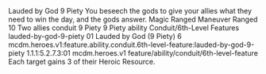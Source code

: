 <ability>
  <name>Lauded by God</name>
  <cost>9 Piety</cost>
  <flavor>You beseech the gods to give your allies what they need to win the day, and the gods answer.</flavor>
  <keywords>
    <keyword>Magic</keyword>
    <keyword>Ranged</keyword>
  </keywords>
  <type>Maneuver</type>
  <distance>Ranged 10</distance>
  <target>Two allies</target>
  <metadata>
    <class>conduit</class>
    <cost>9 Piety</cost>
    <cost_amount>9</cost_amount>
    <cost_resource>Piety</cost_resource>
    <feature_type>ability</feature_type>
    <file_dpath>Conduit/6th-Level Features</file_dpath>
    <item_id>lauded-by-god-9-piety</item_id>
    <item_index>01</item_index>
    <item_name>Lauded by God (9 Piety)</item_name>
    <level>6</level>
    <scc>mcdm.heroes.v1:feature.ability.conduit.6th-level-feature:lauded-by-god-9-piety</scc>
    <scdc>1.1.1:5.2.7.3:01</scdc>
    <source>mcdm.heroes.v1</source>
    <type>feature/ability/conduit/6th-level-feature</type>
  </metadata>
  <effects>
    <effect type="mundane">Each target gains 3 of their Heroic Resource.</effect>
  </effects>
</ability>
